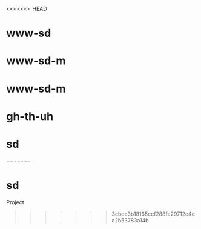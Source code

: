 <<<<<<< HEAD
# www-sd
# www-sd-m
# www-sd-m
# gh-th-uh
# sd
=======
# sd
Project
>>>>>>> 3cbec3b18165ccf288fe29712e4ca2b53783a14b
